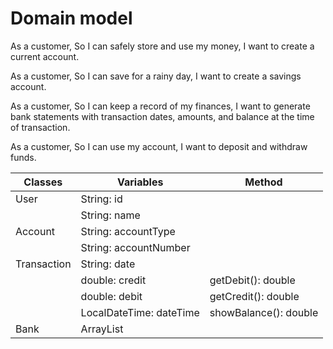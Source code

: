 # Domain model
As a customer,
So I can safely store and use my money,
I want to create a current account.

As a customer,
So I can save for a rainy day,
I want to create a savings account.

As a customer,
So I can keep a record of my finances,
I want to generate bank statements with transaction dates, amounts, and balance at the time of transaction.

As a customer,
So I can use my account,
I want to deposit and withdraw funds.

| Classes     | Variables               | Method                |
|-------------|-------------------------|-----------------------|
| User        | String: id              |                       |
|             | String: name            |                       |
| Account     | String: accountType     |                       |
|             | String: accountNumber   |                       |
| Transaction | String: date            |                       |
|             | double: credit          | getDebit(): double    |
|             | double: debit           | getCredit(): double   |
|             | LocalDateTime: dateTime | showBalance(): double |
| Bank        | ArrayList<Account>      |                       |
